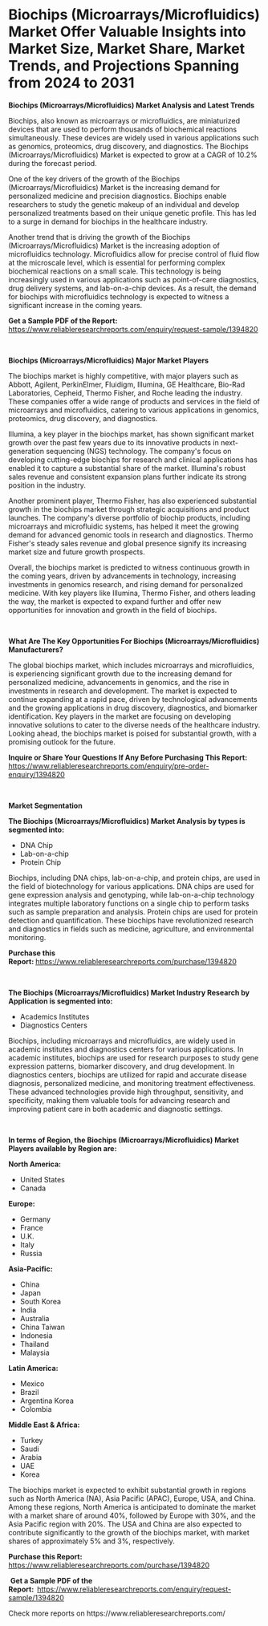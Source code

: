 <p><h1>Biochips (Microarrays/Microfluidics) Market Offer Valuable Insights into Market Size, Market Share, Market Trends, and Projections Spanning from 2024 to 2031</h1></p><p><strong>Biochips (Microarrays/Microfluidics) Market Analysis and Latest Trends</strong></p>
<p><p>Biochips, also known as microarrays or microfluidics, are miniaturized devices that are used to perform thousands of biochemical reactions simultaneously. These devices are widely used in various applications such as genomics, proteomics, drug discovery, and diagnostics. The Biochips (Microarrays/Microfluidics) Market is expected to grow at a CAGR of 10.2% during the forecast period.</p><p>One of the key drivers of the growth of the Biochips (Microarrays/Microfluidics) Market is the increasing demand for personalized medicine and precision diagnostics. Biochips enable researchers to study the genetic makeup of an individual and develop personalized treatments based on their unique genetic profile. This has led to a surge in demand for biochips in the healthcare industry.</p><p>Another trend that is driving the growth of the Biochips (Microarrays/Microfluidics) Market is the increasing adoption of microfluidics technology. Microfluidics allow for precise control of fluid flow at the microscale level, which is essential for performing complex biochemical reactions on a small scale. This technology is being increasingly used in various applications such as point-of-care diagnostics, drug delivery systems, and lab-on-a-chip devices. As a result, the demand for biochips with microfluidics technology is expected to witness a significant increase in the coming years.</p></p>
<p><strong>Get a Sample PDF of the Report:&nbsp;</strong> <a href="https://www.reliableresearchreports.com/enquiry/request-sample/1394820">https://www.reliableresearchreports.com/enquiry/request-sample/1394820</a></p>
<p>&nbsp;</p>
<p><strong>Biochips (Microarrays/Microfluidics) Major Market Players</strong></p>
<p><p>The biochips market is highly competitive, with major players such as Abbott, Agilent, PerkinElmer, Fluidigm, Illumina, GE Healthcare, Bio-Rad Laboratories, Cepheid, Thermo Fisher, and Roche leading the industry. These companies offer a wide range of products and services in the field of microarrays and microfluidics, catering to various applications in genomics, proteomics, drug discovery, and diagnostics.</p><p>Illumina, a key player in the biochips market, has shown significant market growth over the past few years due to its innovative products in next-generation sequencing (NGS) technology. The company's focus on developing cutting-edge biochips for research and clinical applications has enabled it to capture a substantial share of the market. Illumina's robust sales revenue and consistent expansion plans further indicate its strong position in the industry.</p><p>Another prominent player, Thermo Fisher, has also experienced substantial growth in the biochips market through strategic acquisitions and product launches. The company's diverse portfolio of biochip products, including microarrays and microfluidic systems, has helped it meet the growing demand for advanced genomic tools in research and diagnostics. Thermo Fisher's steady sales revenue and global presence signify its increasing market size and future growth prospects.</p><p>Overall, the biochips market is predicted to witness continuous growth in the coming years, driven by advancements in technology, increasing investments in genomics research, and rising demand for personalized medicine. With key players like Illumina, Thermo Fisher, and others leading the way, the market is expected to expand further and offer new opportunities for innovation and growth in the field of biochips.</p></p>
<p>&nbsp;</p>
<p><strong>What Are The Key Opportunities For Biochips (Microarrays/Microfluidics) Manufacturers?</strong></p>
<p><p>The global biochips market, which includes microarrays and microfluidics, is experiencing significant growth due to the increasing demand for personalized medicine, advancements in genomics, and the rise in investments in research and development. The market is expected to continue expanding at a rapid pace, driven by technological advancements and the growing applications in drug discovery, diagnostics, and biomarker identification. Key players in the market are focusing on developing innovative solutions to cater to the diverse needs of the healthcare industry. Looking ahead, the biochips market is poised for substantial growth, with a promising outlook for the future.</p></p>
<p><strong>Inquire or Share Your Questions If Any Before Purchasing This Report:</strong> <a href="https://www.reliableresearchreports.com/enquiry/pre-order-enquiry/1394820">https://www.reliableresearchreports.com/enquiry/pre-order-enquiry/1394820</a></p>
<p>&nbsp;</p>
<p><strong>Market Segmentation</strong></p>
<p><strong>The Biochips (Microarrays/Microfluidics) Market Analysis by types is segmented into:</strong></p>
<p><ul><li>DNA Chip</li><li>Lab-on-a-chip</li><li>Protein Chip</li></ul></p>
<p><p>Biochips, including DNA chips, lab-on-a-chip, and protein chips, are used in the field of biotechnology for various applications. DNA chips are used for gene expression analysis and genotyping, while lab-on-a-chip technology integrates multiple laboratory functions on a single chip to perform tasks such as sample preparation and analysis. Protein chips are used for protein detection and quantification. These biochips have revolutionized research and diagnostics in fields such as medicine, agriculture, and environmental monitoring.</p></p>
<p><strong>Purchase this Report:&nbsp;</strong><a href="https://www.reliableresearchreports.com/purchase/1394820">https://www.reliableresearchreports.com/purchase/1394820</a></p>
<p>&nbsp;</p>
<p><strong>The Biochips (Microarrays/Microfluidics) Market Industry Research by Application is segmented into:</strong></p>
<p><ul><li>Academics Institutes</li><li>Diagnostics Centers</li></ul></p>
<p><p>Biochips, including microarrays and microfluidics, are widely used in academic institutes and diagnostics centers for various applications. In academic institutes, biochips are used for research purposes to study gene expression patterns, biomarker discovery, and drug development. In diagnostics centers, biochips are utilized for rapid and accurate disease diagnosis, personalized medicine, and monitoring treatment effectiveness. These advanced technologies provide high throughput, sensitivity, and specificity, making them valuable tools for advancing research and improving patient care in both academic and diagnostic settings.</p></p>
<p>&nbsp;</p>
<p><strong>In terms of Region, the Biochips (Microarrays/Microfluidics) Market Players available by Region are:</strong></p>
<p>
    <p> <strong> North America: </strong>
        <ul>
            <li>United States</li>
            <li>Canada</li>
        </ul>
        </p> 
    <p> <strong> Europe: </strong>
        <ul>
            <li>Germany</li>
            <li>France</li>
            <li>U.K.</li>
            <li>Italy</li>
            <li>Russia</li>
        </ul>
        </p> 
    <p> <strong> Asia-Pacific: </strong>
        <ul>
            <li>China</li>
            <li>Japan</li>
            <li>South Korea</li>
            <li>India</li>
            <li>Australia</li>
            <li>China Taiwan</li>
            <li>Indonesia</li>
            <li>Thailand</li>
            <li>Malaysia</li>
        </ul>
        </p> 
    <p> <strong> Latin America: </strong>
        <ul>
            <li>Mexico</li>
            <li>Brazil</li>
            <li>Argentina Korea</li>
            <li>Colombia</li>
        </ul>
        </p> 
    <p> <strong> Middle East & Africa: </strong>
        <ul>
            <li>Turkey</li>
            <li>Saudi</li>
            <li>Arabia</li>
            <li>UAE</li>
            <li>Korea</li>
        </ul>
    </p>
    </p>
<p><p>The biochips market is expected to exhibit substantial growth in regions such as North America (NA), Asia Pacific (APAC), Europe, USA, and China. Among these regions, North America is anticipated to dominate the market with a market share of around 40%, followed by Europe with 30%, and the Asia Pacific region with 20%. The USA and China are also expected to contribute significantly to the growth of the biochips market, with market shares of approximately 5% and 3%, respectively.</p></p>
<p><strong>Purchase this Report: </strong><a href="https://www.reliableresearchreports.com/purchase/1394820">https://www.reliableresearchreports.com/purchase/1394820</a></p>
<p>&nbsp;<strong>Get a Sample PDF of the Report:&nbsp;&nbsp;</strong><a href="https://www.reliableresearchreports.com/enquiry/request-sample/1394820">https://www.reliableresearchreports.com/enquiry/request-sample/1394820</a></p>
<p><strong></strong></p>
<p>Check more reports on https://www.reliableresearchreports.com/</p>
